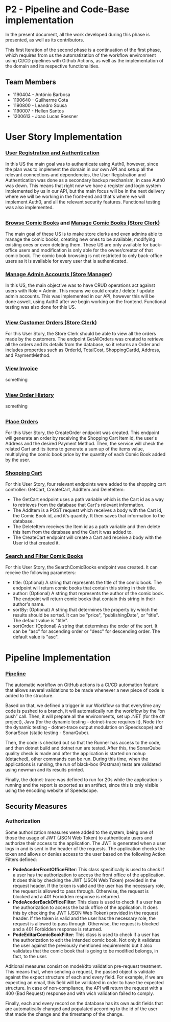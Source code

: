 # P2 - Pipeline and Code-Base implementation

In the present document, all the work developed during this phase is presented, as well as its contributors.

This first Iteration of the second phase is a continuation of the first phase, which requires from us the automatization of the workflow environment using CI/CD pipelines with Github Actions, as well as the implementation of the domain and its respective functionalities.

## Team Members
- 1190404 - António Barbosa
- 1190640 - Guilherme Cota
- 1190800 - Leandro Sousa
- 1190007 - Hellen Santos
- 1200613 - Joao Lucas Roesner

# User Story Implementation

### [User Registration and Authentication](https://github.com/padrinoski/desofs2024_M1C_1/issues/1)

In this US the main goal was to authenticate using Auth0, however, since the plan was to implement the domain in our own API and setup all the relevant connections and dependencies, the User Registration and Authentication was done as a secondary backup mechanism, in case Auth0 was down. This means that right now we have a register and login system implemented by us in our API, but the main focus will be in the next delivery where we will be working in the front-end and that's where we will implement Auth0, and all the relevant security features. Functional testing was also implemented.

<h2>  </h2>

### [Browse Comic Books](https://github.com/padrinoski/desofs2024_M1C_1/issues/2) and [Manage Comic Books (Store Clerk)](https://github.com/padrinoski/desofs2024_M1C_1/issues/8)

The main goal of these US is to make store clerks and even admins able to manage the comic books, creating new ones to be available, modifying existing ones or even deleting them. These US are only available for back-office users and modification is only able for the owner/creator of that comic book. The comic book browsing is not restricted to only back-office users as it is available for every user that is authenticated.

### [Manage Admin Accounts (Store Manager)](https://github.com/padrinoski/desofs2024_M1C_1/issues/10)
In this US, the main objective was to have CRUD operations act against users with Role = Admin. This means we could create / delete / update admin accounts. This was implemented in our API, however this will be done aswell, using Auth0 after we begin working on the frontend. Functional testing was also done for this US.
<h2>  </h2>

### [View Customer Orders (Store Clerk)](https://github.com/padrinoski/desofs2024_M1C_1/issues/9)
For this User Story, the  Store Clerk should be able to view all the orders made by the customers. The endpoint GetAllOrders was created to retrieve all the orders and its details from the database, so it returns an Order and includes properties such as OrderId, TotalCost, ShoppingCartId, Address, and PaymentMethod.

### [View Invoice](https://github.com/padrinoski/desofs2024_M1C_1/issues/7)
something
<h2>  </h2>

### [View Order History](https://github.com/padrinoski/desofs2024_M1C_1/issues/6)
something
<h2>  </h2>

### [Place Orders](https://github.com/padrinoski/desofs2024_M1C_1/issues/5)
For this User Story, the CreateOrder endpoint was created. This endpoint will generate an order by receiving the Shopping Cart Item id, the user's Address and the desired Payment Method. Then, the service will check the related Cart and its items to generate a sum up of the items value, multiplying the comic book price by the quantity of each Comic Book added by the user.

### [Shopping Cart](https://github.com/padrinoski/desofs2024_M1C_1/issues/4)
For this User Story, four relevant endpoints were added to the shopping cart controller: GetCart, CreateCart, AddItem and DeleteItem:
- The GetCart endpoint uses a path variable which is the Cart id as a way to retrieves from the database that Cart's relevant information.
- The AddItem is a POST request which receives a body with the Cart id, the Comic Book id, and it's quantity. It then saves that information to the database.
- The DeleteItem receives the Item id as a path variable and then delete this item from the database and the Cart it was added to.
- The CreateCart endpoint will create a Cart and receive a body with the User id that created it.

### [Search and Filter Comic Books](https://github.com/padrinoski/desofs2024_M1C_1/issues/3)
For this User Story, the SearchComicBooks endpoint was created. It can receive the following parameters:
- title: (Optional) A string that represents the title of the comic book. The endpoint will return comic books that contain this string in their title.
- author: (Optional) A string that represents the author of the comic book. The endpoint will return comic books that contain this string in their author's name.
- sortBy: (Optional) A string that determines the property by which the results should be sorted. It can be "price", "publishingDate", or "title". The default value is "title".
- sortOrder: (Optional) A string that determines the order of the sort. It can be "asc" for ascending order or "desc" for descending order. The default value is "asc".

# Pipeline Implementation

### [Pipeline](https://github.com/padrinoski/desofs2024_M1C_1/issues/11)
The automatic workflow on GitHub actions is a CI/CD automation feature that allows several validations to be made whenever a new piece of code is added to the structure.

Based on that, we defined a trigger in our Workflow so that everytime any code is pushed to a branch, it will automatically run the workflow by the “on push” call. Then, it will prepare all the environments, set up .NET (for the c# project), Java (for the dynamic testing - dotnet-trace requires it), Node (for the dynamic testing - dotnet-trace output modulation on Speedscope) and SonarScan (static testing - SonarQube).

Then, the code is checked out so that the Runner has access to the code, and then dotnet build and dotnet run are tested. After this, the SonarQube quality check is made and after the application is started on nohup (detached), other commands can be run. During this time, when the applications is running, the run of black-box (Postman) tests are validated using newman and its results printed. 

Finally, the dotnet-trace was defined to run for 20s while the application is running and the report is exported as an artifact, since this is only visible using the encoding website of Speedscope.

## Security Measures

### Authorization
Some authorization measures were added to the system, being one of those the usage of JWT (JSON Web Token) to authenticate users and authorize their access to the application. The JWT is generated when a user logs in and is sent in the header of the requests. The application checks the token and allows or denies access to the user based on the following Action Filters defined:
- **PodeAcederFrontOfficeFilter**: This class specifically is used to check if a user has the authorization to access the front office of the application. It does this by checking the JWT (JSON Web Token) provided in the request header. If the token is valid and the user has the necessary role, the request is allowed to pass through. Otherwise, the request is blocked and a 401 Forbidden response is returned.
- **PodeAcederBackOfficeFilter**: This class is used to check if a user has the authorization to access the back office of the application. It does this by checking the JWT (JSON Web Token) provided in the request header. If the token is valid and the user has the necessary role, the request is allowed to pass through. Otherwise, the request is blocked and a 401 Forbidden response is returned.
- **PodeEditarComicBookFilter**: This class is used to check if a user has the authorization to edit the intended comic book. Not only it validates the user against the previously mentioned requirements but it also validates that the comic book that is going to be modified belongs, in fact, to the user.

Aditional measures consist on model/dto validation pre-request treatment. This means that, when sending a request, the passed object is validate against the expect structure of each and every field. For example, if we are expecting an email, this field will be validated in order to have the expected structure. In case of non-compliance, the API will return the request with a 400 (Bad Request) response and with wich validation failed to comply. 

Finally, each and every record on the database has its own audit fields that are automatically changed and populated according to the id of the user that made the change and the timestamp of the change.
